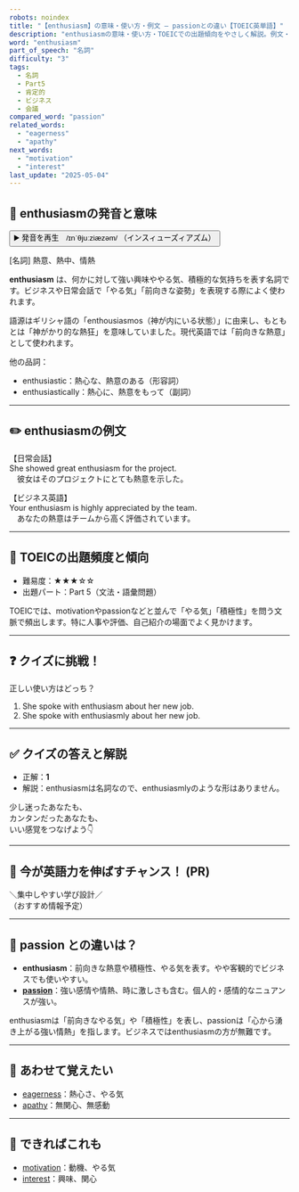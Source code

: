 ```yaml
---
robots: noindex
title: "【enthusiasm】の意味・使い方・例文 ― passionとの違い【TOEIC英単語】"
description: "enthusiasmの意味・使い方・TOEICでの出題傾向をやさしく解説。例文・クイズ付きでpassionとの違いもわかりやすく学べます。"
word: "enthusiasm"
part_of_speech: "名詞"
difficulty: "3"
tags:
  - 名詞
  - Part5
  - 肯定的
  - ビジネス
  - 会議
compared_word: "passion"
related_words:
  - "eagerness"
  - "apathy"
next_words:
  - "motivation"
  - "interest"
last_update: "2025-05-04"
---
```


## 🔰 enthusiasmの発音と意味

<button class="play-audio" onclick="playTTS('enthusiasm')">
  <span class="play-audio-main">
    ▶️ 発音を再生　/ɪnˈθjuːziæzəm/
  </span>
  <span class="play-audio-sub">
    （インスィューズィアズム）
  </span>
</button>

[名詞] 熱意、熱中、情熱

**enthusiasm** は、何かに対して強い興味ややる気、積極的な気持ちを表す名詞です。ビジネスや日常会話で「やる気」「前向きな姿勢」を表現する際によく使われます。

語源はギリシャ語の「enthousiasmos（神が内にいる状態）」に由来し、もともとは「神がかり的な熱狂」を意味していました。現代英語では「前向きな熱意」として使われます。

他の品詞：  
- enthusiastic：熱心な、熱意のある（形容詞）
- enthusiastically：熱心に、熱意をもって（副詞）

---

## ✏️ enthusiasmの例文

【日常会話】  
She showed great enthusiasm for the project.  
　彼女はそのプロジェクトにとても熱意を示した。

【ビジネス英語】  
Your enthusiasm is highly appreciated by the team.  
　あなたの熱意はチームから高く評価されています。

---

## 🎯 TOEICの出題頻度と傾向

- 難易度：★★★☆☆
- 出題パート：Part 5（文法・語彙問題）

TOEICでは、motivationやpassionなどと並んで「やる気」「積極性」を問う文脈で頻出します。特に人事や評価、自己紹介の場面でよく見かけます。

---

## ❓ クイズに挑戦！

正しい使い方はどっち？

1. She spoke with enthusiasm about her new job.  
2. She spoke with enthusiasmly about her new job.

---

## ✅ クイズの答えと解説

- 正解：**1**
- 解説：enthusiasmは名詞なので、enthusiasmlyのような形はありません。

少し迷ったあなたも、  
カンタンだったあなたも、  
いい感覚をつなげよう👇️

---

## 🚀 今が英語力を伸ばすチャンス！ (PR)

<div class="info-center">
＼集中しやすい学び設計／<br>  
（おすすめ情報予定）
</div>

---

## 🤔  passion との違いは？

- **enthusiasm**：前向きな熱意や積極性、やる気を表す。やや客観的でビジネスでも使いやすい。
- **[passion](/word/passion)**：強い感情や情熱、時に激しさも含む。個人的・感情的なニュアンスが強い。

enthusiasmは「前向きなやる気」や「積極性」を表し、passionは「心から湧き上がる強い情熱」を指します。ビジネスではenthusiasmの方が無難です。

---

## 🧩 あわせて覚えたい

- [eagerness](/word/eagerness)：熱心さ、やる気
- [apathy](/word/apathy)：無関心、無感動

---

## 📖 できればこれも

- [motivation](/word/motivation)：動機、やる気
- [interest](/word/interest)：興味、関心

<!-- cvid: aid21_bid38 -->
